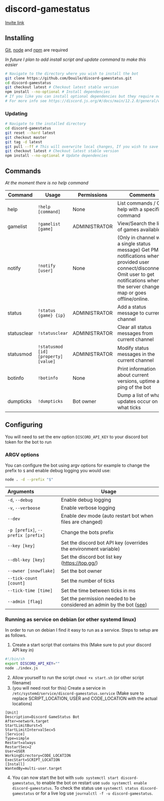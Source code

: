 # discord-gamestatus

[Invite link](https://discordapp.com/oauth2/authorize?client_id=659050996730822665&permissions=126144&scope=bot)

## Installing
[Git](https://git-scm.org), [node](https://nodejs.org) and [npm](https://nodejs.org) are required

_In future I plan to add install script and update command to make this easier_

```bash
# Navigate to the directory where you wish to install the bot
git clone https://github.com/Douile/discord-gamestatus.git
cd discord-gamestatus
git checkout latest # Checkout latest stable version
npm install --no-optional # Install dependencies
# If you like you can install optional dependencies but they require node-gyp
# For more info see https://discord.js.org/#/docs/main/12.2.0/general/welcome
```

### Updating
```bash
# Navigate to the installed directory
cd discord-gamestatus
git reset --hard latest
git checkout master
git tag -d latest
git pull --ff # This will overwrite local changes, If you wish to save them use git stash
git checkout latest # Checkout latest stable version
npm install --no-optional # Update dependencies
```

## Commands
_At the moment there is no help command_

| Command | Usage | Permissions | Comments |
| ------- | ----- | ----------- | -------- |
| help | `!help [command]` | None | List commands / Get help with a specific command
| gamelist | `!gamelist [game]` | ADMINISTRATOR | View/Search the list of games available
| notify | `!notify [user]` | None | (Only in channel with a single status message) Get PM notifications when provided user connect/disconnects. Omit user to get notifications when the server changes map or goes offline/online.
| status | `!status {game} {ip}` | ADMINISTRATOR | Add a status message to current channel
| statusclear | `!statusclear` | ADMINISTRATOR | Clear all status messages from current channel
| statusmod | `!statusmod [id] [property] [value]` | ADMINISTRATOR | Modify status messages in the current channel
| botinfo | `!botinfo` | None | Print information about current versions, uptime and ping of the bot
| dumpticks | `!dumpticks` | Bot owner | Dump a list of what updates occur on what ticks

## Configuring
You will need to set the env option `DISCORD_API_KEY` to your discord bot token for the bot to run

### ARGV options
You can configure the bot using argv options for example to change the prefix to `$` and enable debug logging you would use:
```bash
node . -d --prefix "$"
```

| Arguments | Usage
| :-------- | -----
| `-d`, `--debug` | Enable debug logging
| `-v`, `--verboose` | Enable verbose logging
| `--dev` | Enable dev mode (auto restart bot when files are changed)
| `-p [prefix]`, `--prefix [prefix]` | Change the bots prefix
| `--key [key]` | Set the discord bot API key (overrides the environment variable)
| `--dbl-key [key]` | Set the discord bot list key (https://top.gg/)
| `--owner [snowflake]` | Set the bot owner
| `--tick-count [count]` | Set the number of ticks
| `--tick-time [time]` | Set the time between ticks in ms
| `--admin [flag]` | Set the permission needed to be considered an admin by the bot ([see](https://discord.js.org/#/docs/main/stable/class/Permissions?scrollTo=s-FLAGS))


### Running as service on debian (or other systemd linux)

In order to run on debian I find it easy to run as a service. Steps to setup are as follows.

1. Create a start script that contains this (Make sure to put your discord API key in)
```bash
#!/bin/sh
export DISCORD_API_KEY=""
node ./index.js
```
2. Allow yourself to run the script `chmod +x start.sh` (or other script filename)
3. (you will need root for this) Create a service in `/etc/systemd/service/discord-gamestatus.service` (Make sure to replace SCRIPT_LOCATION, USER and CODE_LOCATION with the actual locations)
```
[Unit]
Description=Discord GameStatus Bot
After=network.target
StartLimitBurst=5
StartLimitIntervalSec=5
[Service]
Type=simple
Restart=always
RestartSec=2
User=USER
WorkingDirectory=CODE_LOCATION
ExecStart=SCRIPT_LOCATION
[Install]
WantedBy=multi-user.target
```
4. You can now start the bot with `sudo systemctl start discord-gamestatus`, to enable the bot on restart use `sudo systemctl enable discord-gamestatus`. To check the status use `systemctl status discord-gamestatus` or for a live log use `journalctl -f -u discord-gamestatus`.
